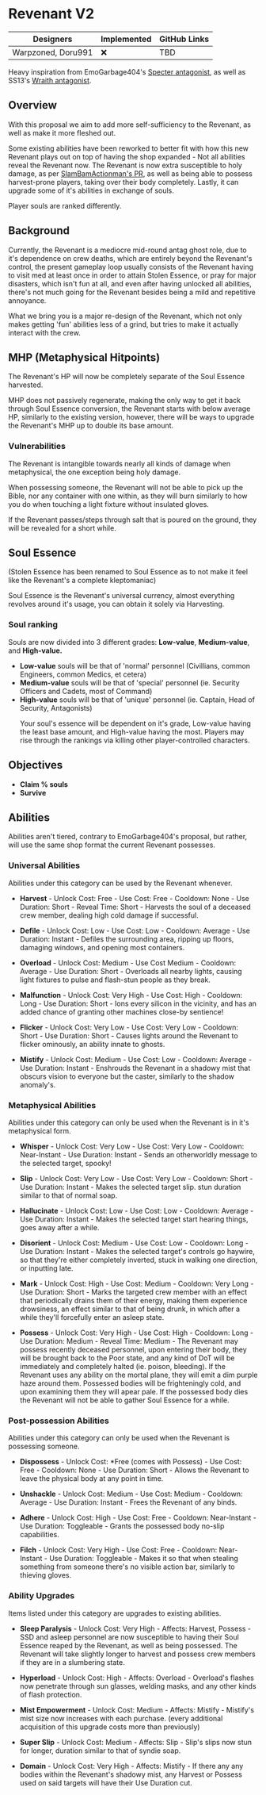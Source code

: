 # Revenant V2

| Designers | Implemented | GitHub Links |
|---|---|---|
| Warpzoned, Doru991 | :x: | TBD |

Heavy inspiration from EmoGarbage404's [Specter antagonist](https://github.com/space-wizards/docs/pull/262), as well as SS13's [Wraith antagonist](https://wiki.ss13.co/Wraith).

## Overview

With this proposal we aim to add more self-sufficiency to the Revenant, as well as make it more fleshed out.</p>
Some existing abilities have been reworked to better fit with how this new Revenant plays out on top of having the shop expanded -
Not all abilities reveal the Revenant now.
The Revenant is now extra susceptible to holy damage, as per [SlamBamActionman's PR](https://github.com/space-wizards/space-station-14/pull/32755), as well as being able to possess harvest-prone players, taking over their body completely.
Lastly, it can upgrade some of it's abilities in exchange of souls.</p>
Player souls are ranked differently.

## Background

Currently, the Revenant is a mediocre mid-round antag ghost role, due to it's dependence on crew deaths, which are entirely beyond the Revenant's control, the present gameplay loop usually consists of the Revenant having to visit med at least once in order to attain Stolen Essence, or pray for major disasters, which isn't fun at all, and even after having unlocked all abilities, there's not much going for the Revenant besides being a mild and repetitive annoyance.</p>
What we bring you is a major re-design of the Revenant, which not only makes getting 'fun' abilities less of a grind, but tries to make it actually interact with the crew.

## MHP (Metaphysical Hitpoints)

The Revenant's HP will now be completely separate of the Soul Essence harvested.</p>
MHP does not passively regenerate, making the only way to get it back through Soul Essence conversion, the Revenant starts with below average HP, similarly to the existing version, however, there will be ways to upgrade the Revenant's MHP up to double its base amount.

### Vulnerabilities

The Revenant is intangible towards nearly all kinds of damage when metaphysical, the one exception being holy damage.</p>
When possessing someone, the Revenant will not be able to pick up the Bible, nor any container with one within, as they will burn similarly to how you do when touching a light fixture without insulated gloves.</p>
If the Revenant passes/steps through salt that is poured on the ground, they will be revealed for a short while.

## Soul Essence

(Stolen Essence has been renamed to Soul Essence as to not make it feel like the Revenant's a complete kleptomaniac)</p>
Soul Essence is the Revenant's universal currency, almost everything revolves around it's usage, you can obtain it solely via Harvesting.

### Soul ranking

Souls are now divided into 3 different grades: **Low-value**, **Medium-value**, and **High-value.**
 - **Low-value** souls will be that of 'normal' personnel (Civillians, common Engineers, common Medics, et cetera)
 - **Medium-value** souls will be that of 'special' personnel (ie. Security Officers and Cadets, most of Command)
 - **High-value** souls will be that of 'unique' personnel (ie. Captain, Head of Security, Antagonists)</p>
Your soul's essence will be dependent on it's grade, Low-value having the least base amount, and High-value having the most. Players may rise through the rankings via killing other player-controlled characters.

## Objectives

 - **Claim % souls**
 - **Survive**

## Abilities

Abilities aren't tiered, contrary to EmoGarbage404's proposal, but rather, will use the same shop format the current Revenant possesses.

### Universal Abilities

Abilities under this category can be used by the Revenant whenever.

 - **Harvest** - Unlock Cost: Free - Use Cost: Free - Cooldown: None - Use Duration: Short - Reveal Time: Short - Harvests the soul of a deceased crew member, dealing high cold damage if successful.</p>
 - **Defile** - Unlock Cost: Low - Use Cost: Low - Cooldown: Average - Use Duration: Instant - Defiles the surrounding area, ripping up floors, damaging windows, and opening most containers.</p>
 - **Overload** - Unlock Cost: Medium - Use Cost Medium - Cooldown: Average - Use Duration: Short - Overloads all nearby lights, causing light fixtures to pulse and flash-stun people as they break.</p>
 - **Malfunction** - Unlock Cost: Very High - Use Cost: High - Cooldown: Long - Use Duration: Short - Ions every silicon in the vicinity, and has an added chance of granting other machines close-by sentience!</p>
 - **Flicker** - Unlock Cost: Very Low - Use Cost: Very Low - Cooldown: Short - Use Duration: Short - Causes lights around the Revenant to flicker ominously, an ability innate to ghosts.</p>
 - **Mistify** - Unlock Cost: Medium - Use Cost: Low - Cooldown: Average - Use Duration: Instant - Enshrouds the Revenant in a shadowy mist that obscurs vision to everyone but the caster, similarly to the shadow anomaly's.

### Metaphysical Abilities

Abilities under this category can only be used when the Revenant is in it's metaphysical form.

 - **Whisper** - Unlock Cost: Very Low - Use Cost: Very Low - Cooldown: Near-Instant - Use Duration: Instant - Sends an otherworldly message to the selected target, spooky!</p>
 - **Slip** - Unlock Cost: Very Low - Use Cost: Very Low - Cooldown: Short - Use Duration: Instant - Makes the selected target slip. stun duration similar to that of normal soap.</p>
 - **Hallucinate** - Unlock Cost: Low - Use Cost: Low - Cooldown: Average - Use Duration: Instant - Makes the selected target start hearing things, goes away after a while.</p>
 - **Disorient** - Unlock Cost: Medium - Use Cost: Low - Cooldown: Long - Use Duration: Instant - Makes the selected target's controls go haywire, so that they're either completely inverted, stuck in walking one direction, or inputting late.</p>
 - **Mark** - Unlock Cost: High - Use Cost: Medium - Cooldown: Very Long - Use Duration: Short - Marks the targeted crew member with an effect that periodically drains them of their energy, making them experience drowsiness, an effect similar to that of being drunk, in which after a while they'll forcefully enter an asleep state.</p>
 - **Possess** - Unlock Cost: Very High - Use Cost: High - Cooldown: Long - Use Duration: Medium - Reveal Time: Medium - The Revenant may possess recently deceased personnel, upon entering their body, they will be brought back to the Poor state, and any kind of DoT will be immediately and completely halted (ie. poison, bleeding). If the Revenant uses any ability on the mortal plane, they will emit a dim purple haze around them. Possessed bodies will be frighteningly cold, and upon examining them they will apear pale. If the possessed body dies the Revenant will not be able to gather Soul Essence for a while.

### Post-possession Abilities

Abilities under this category can only be used when the Revenant is possessing someone.

 - **Dispossess** - Unlock Cost: *Free (comes with Possess) - Use Cost: Free - Cooldown: None - Use Duration: Short - Allows the Revenant to leave the physical body at any point in time.</p>
 - **Unshackle** - Unlock Cost: Medium - Use Cost: Medium - Cooldown: Average - Use Duration: Instant - Frees the Revenant of any binds.</p>
 - **Adhere** - Unlock Cost: High - Use Cost: Free - Cooldown: Near-Instant - Use Duration: Toggleable - Grants the possessed body no-slip capabilities.</p>
 - **Filch** - Unlock Cost: Very High - Use Cost: Free - Cooldown: Near-Instant - Use Duration: Toggleable - Makes it so that when stealing something from someone there's no visible action bar, similarly to thieving gloves.

### Ability Upgrades

Items listed under this category are upgrades to existing abilities.

 - **Sleep Paralysis** - Unlock Cost: Very High - Affects: Harvest, Possess - SSD and asleep personnel are now susceptible to having their Soul Essence reaped by the Revenant, as well as being possessed. The Revenant will take slightly longer to harvest and possess crew members if they are in a slumbering state.</p>
 - **Hyperload** - Unlock Cost: High - Affects: Overload - Overload's flashes now penetrate through sun glasses, welding masks, and any other kinds of flash protection.</p>
 - **Mist Empowerment** - Unlock Cost: Medium - Affects: Mistify - Mistify's mist size now increases with each purchase. (every additional acquisition of this upgrade costs more than previously)</p>
 - **Super Slip** - Unlock Cost: Medium - Affects: Slip - Slip's slips now stun for longer, duration similar to that of syndie soap.</p>
 - **Domain** - Unlock Cost: Very High - Affects: Mistify - If there any any bodies within the Revenant's shadowy mist, any Harvest or Possess used on said targets will have their Use Duration cut.
